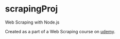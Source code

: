 # scrapingProj
Web Scraping with Node.js

Created as a part of a Web Scraping course on [udemy](https://www.udemy.com/).